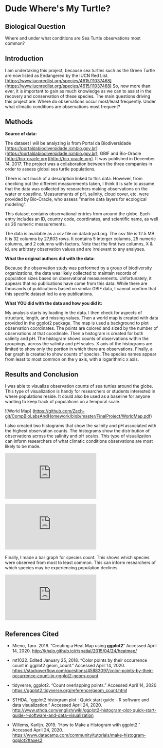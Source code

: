 # **Dude Where's My Turtle?**

## **Biological Question**
Where and under what conditions are Sea Turtle observations most common?

## **Introduction**

I am undertaking this project, because sea turtles such as the Green Turtle are now listed as Endangered by the IUCN Red List.[https://www.iucnredlist.org/species/4615/11037468](https://www.iucnredlist.org/species/4615/11037468)  So, now more than ever, it is important to gain as much knowledge as we can to assist in the recovery and conservation of these species.
The main questions driving this project are: Where do observations occur most/least frequently. Under what climatic conditions are observations most frequent?

## **Methods**
**Source of data:**

The dataset I will be analyzing is from Portal da Biodiversidade [https://portaldabiodiversidade.icmbio.gov.br](https://portaldabiodiversidade.icmbio.gov.br), GBIF and Bio-Oracle [http://bio-oracle.org](http://bio-oracle.org). It was published in December 14, 2017. The project was a collaboration between the three companies in order to assess global sea turtle populations.

There is not much of a description linked to this data. However, from checking out the different measurements taken, I think it is safe to assume that the data was collected by researchers making observations on the water or coastline. Measurements of pH, salinity, cloud cover, etc. were provided by Bio-Oracle, who assess "marine data layers for ecological modeling".

This dataset contains observational entries from around the globe. Each entry includes an ID, country code, coordinates, and scientific name, as well as 26 numeric measurements.

The data is available as a csv file on datadryad.org. The csv file is 12.5 MB. It is 32 columns by 27,603 rows. It contains 5 interger columns, 25 numeric columns, and 2 columns with factors. Note that the first two columns, X & id, are arbitrary observation values and are irrelevant to any analyses.


**What the original authors did with the data:**

Because the observation study was performed by a group of biodiversity organizations, the data was likely collected to maintain records of population sizes based on observational measurements. Unfortunately, it appears that no publications have come from this data. While there are thousands of publications based on similar GBIF data, I cannot confirm that this specific dataset led to any publications.


**What YOU did with the data and how you did it:**

My analysis starts by loading in the data. I then check for aspects of structure, length, and missing values. Then a world map is created with data provided in the ggplot2 package. The map is used a background to plot observation coordinates. The points are colored and sized by the number of observations at that coordinate. Then a histogram is created for both salinity and pH. The histogram shows counts of observations within the groupings, across the salinity and pH scales. X axis of the histograms are limited to show only the portion in which there are observations. Finally, a bar graph is created to show counts of species. The species names appear from least to most common on the y axis, with a logarithmic x axis.


## **Results and Conclusion**

I was able to visualize observation counts of sea turtles around the globe. This type of visualization is handy for researchers or students interested in where populations reside. It could also be used as a baseline for anyone wanting to keep track of populations on a temporal scale.

![World Map]
(https://github.com/Zach-git/CompBioLabsAndHomework/blob/master/FinalProject/WorldMap.pdf)


I also created two histograms that show the salinity and pH associated with the highest observation counts. The histograms show the distribution of observations across the salinity and pH scales. This type of visualization can inform researchers of what climatic conditions observations are most likely to be made.

![Salinity Histogram](https://github.com/Zach-git/CompBioLabsAndHomework/blob/master/FinalProject/SalinityHistogram.pdf)

![pH Histogram](https://github.com/Zach-git/CompBioLabsAndHomework/blob/master/FinalProject/pHHistogram.pdf)


Finally, I made a bar graph for species count. This shows which species were observed from most to least common. This can inform researchers of which species may be experiencing population declines.

![Species Bar Graph](https://github.com/Zach-git/CompBioLabsAndHomework/blob/master/FinalProject/SpeciesBarplot.pdf)





## **References Cited**
* Mieno, Taro. 2016. “Creating a Heat Map using **ggplot2**” Accessed April 14, 2020. http://khalo.github.io/r/spatial/2015/04/24/heatmap/

* mt1022. Edited January 25, 2018. “Color points by their occurrence count in ggplot2 geom_count.” Accessed April 14, 2020. https://stackoverflow.com/questions/45883097/color-points-by-their-occurrence-count-in-ggplot2-geom-count

* tidyverse, ggplot2. “Count overlapping points.” Accessed April 14, 2020. https://ggplot2.tidyverse.org/reference/geom_count.html

* STHDA. “ggplot2 histogram plot : Quick start guide - R software and data visualization.” Accessed April 24, 2020. http://www.sthda.com/english/wiki/ggplot2-histogram-plot-quick-start-guide-r-software-and-data-visualization

* Willems, Karlijn. 2019. “How to Make a Histogram with ggplot2.” Accessed April 24, 2020. https://www.datacamp.com/community/tutorials/make-histogram-ggplot2#axes2
